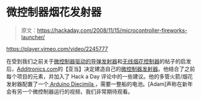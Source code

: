 # 微控制器烟花发射器

> 原文：<https://hackaday.com/2008/11/15/microcontroller-fireworks-launcher/>

<https://player.vimeo.com/video/2245777>

</div> <p>在受到我们之前关于<a href="http://hackaday.com/2008/10/14/microcontroller-powered-missile-launch-controller/">微控制器驱动的导弹发射器</a>和<a href="http://hackaday.com/2008/03/24/wireless-fireworks-controller/">无线烟花控制器</a>的帖子的启发后，<a href="http://www.addictronics.com" target="_blank">Additronics.com</a>的【亚当】决定建造自己的<a href="http://www.addictronics.com/projects/microcontroller-launcher" target="_blank">微控制器发射器</a>。他结合了之前每个项目的元素，并加入了 Hack a Day 评论中的一些建议。他的多管火箭/烟花发射器配置了一个<a href="http://www.arduino.cc/en/Main/ArduinoBoardDiecimila" target="_blank"> Arduino Diecimila </a>，需要一整船的电池。[Adam]声称在新年会有另一个微控制器运行的视频，我们非常期待观看。</p> </body> </html>